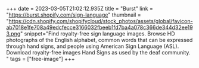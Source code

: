+++
date = 2023-03-05T21:02:12.935Z
title = "Burst"
link = "https://burst.shopify.com/sign-language"
thumbnail = "https://cdn.shopify.com/shopifycloud/stock_photos/assets/global/favicon-ab7018e1fe708a49edcfecce3166032fbeeb1fd7ba4a078c366de344d32ee193.png"
snippet="Find royalty-free sign language images. Browse HD photographs of the English alphabet, common words that can be expressed through hand signs, and people using American Sign Language (ASL). Download royalty-free images Hand Signs as used by the deaf community.  "
tags = ["free-image"]
+++
